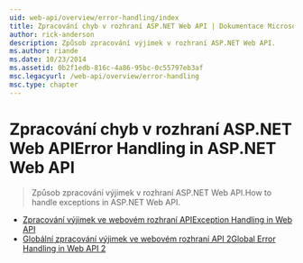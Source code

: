 ```yaml
---
uid: web-api/overview/error-handling/index
title: Zpracování chyb v rozhraní ASP.NET Web API | Dokumentace Microsoftu
author: rick-anderson
description: Způsob zpracování výjimek v rozhraní ASP.NET Web API.
ms.author: riande
ms.date: 10/23/2014
ms.assetid: 0b2f1edb-816c-4a86-95bc-0c55797eb3af
msc.legacyurl: /web-api/overview/error-handling
msc.type: chapter
---
```

<a name="error-handling-in-aspnet-web-api"></a><span data-ttu-id="140aa-103">Zpracování chyb v rozhraní ASP.NET Web API</span><span class="sxs-lookup"><span data-stu-id="140aa-103">Error Handling in ASP.NET Web API</span></span>
====================
> <span data-ttu-id="140aa-104">Způsob zpracování výjimek v rozhraní ASP.NET Web API.</span><span class="sxs-lookup"><span data-stu-id="140aa-104">How to handle exceptions in ASP.NET Web API.</span></span>


- [<span data-ttu-id="140aa-105">Zpracování výjimek ve webovém rozhraní API</span><span class="sxs-lookup"><span data-stu-id="140aa-105">Exception Handling in Web API</span></span>](exception-handling.md)
- [<span data-ttu-id="140aa-106">Globální zpracování výjimek ve webovém rozhraní API 2</span><span class="sxs-lookup"><span data-stu-id="140aa-106">Global Error Handling in Web API 2</span></span>](web-api-global-error-handling.md)
